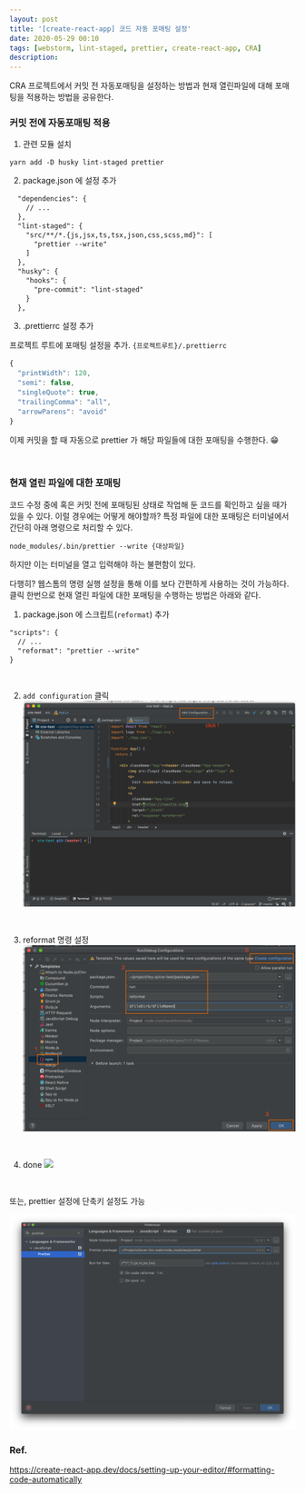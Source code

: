 ```yaml
---
layout: post
title: '[create-react-app] 코드 자동 포매팅 설정'
date: 2020-05-29 00:10
tags: [webstorm, lint-staged, prettier, create-react-app, CRA]
description:
---
```


CRA 프로젝트에서 커밋 전 자동포매팅을 설정하는 방법과 현재 열린파일에 대해 포매팅을 적용하는 방법을 공유한다.

### 커밋 전에 자동포매팅 적용

1. 관련 모듈 설치

```
yarn add -D husky lint-staged prettier
```

2. package.json 에 설정 추가

```json{4-13}
  "dependencies": {
    // ...
  },
  "lint-staged": {
    "src/**/*.{js,jsx,ts,tsx,json,css,scss,md}": [
      "prettier --write"
    ]
  },
  "husky": {
    "hooks": {
      "pre-commit": "lint-staged"
    }
  },
```

3. .prettierrc 설정 추가

프로젝트 루트에 포매팅 설정을 추가. `{프로젝트루트}/.prettierrc`

```js
{
  "printWidth": 120,
  "semi": false,
  "singleQuote": true,
  "trailingComma": "all",
  "arrowParens": "avoid"
}
```

이제 커밋을 할 때 자동으로 prettier 가 해당 파일들에 대한 포매팅을 수행한다. 😁

<br>

### 현재 열린 파일에 대한 포매팅

코드 수정 중에 혹은 커밋 전에 포매팅된 상태로 작업해 둔 코드를 확인하고 싶을 때가 있을 수 있다. 이럴 경우에는 어떻게 해야할까? 특정 파일에 대한 포매팅은 터미널에서 간단히 아래 명령으로 처리할 수 있다.

```
node_modules/.bin/prettier --write {대상파일}
```

하지만 이는 터미널을 열고 입력해야 하는 불편함이 있다.

다행히? 웹스톰의 명령 실행 설정을 통해 이를 보다 간편하게 사용하는 것이 가능하다. 클릭 한번으로 현재 열린 파일에 대한 포매팅을 수행하는 방법은 아래와 같다.

1. package.json 에 스크립트(`reformat`) 추가

```json{3}
"scripts": {
  // ...
  "reformat": "prettier --write"
}
```

<br>

2. `add configuration` 클릭
   ![](./reformat1.png)

<br>

3. reformat 명령 설정
   ![](./reformat2.png)

<br>

4. done
   ![](./reformat3.gif)

<br>

또는, prettier 설정에 단축키 설정도 가능

   ![](./reformat4.png)

### Ref.

https://create-react-app.dev/docs/setting-up-your-editor/#formatting-code-automatically

